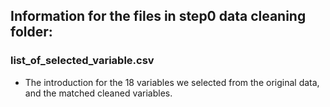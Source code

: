 ## Information for the files in step0 data cleaning folder:

### list_of_selected_variable.csv
 - The introduction for the 18 variables we selected from the original data, and the matched cleaned variables.
